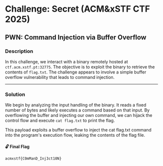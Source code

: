 # Challenge: Secret (ACM&xSTF CTF 2025)

## PWN: Command Injection via Buffer Overflow

### Description

In this challenge, we interact with a binary remotely hosted at `ctf.acm.xstf.pt:32775`. The objective is to exploit the binary to retrieve the contents of `flag.txt`. The challenge appears to involve a simple buffer overflow vulnerability that leads to command injection.

---

### Solution

We begin by analyzing the input handling of the binary. It reads a fixed number of bytes and likely executes a command based on that input. By overflowing the buffer and injecting our own command, we can hijack the control flow and execute `cat flag.txt` to print the flag.

This payload exploits a buffer overflow to inject the cat flag.txt command into the program's execution flow, leaking the contents of the flag file.

#### 🔓 Final Flag

```
acmxstf{C0mManD_Inj3ct10N}
```
